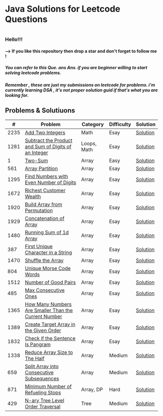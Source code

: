 <h1>Java Solutions for Leetcode Questions<h1>   
<h3>Hello!!!</h3>

<h4> --> If you like this repository then drop a star and don't forget to follow me ! </h4>
<h5> You can refer to this Que. ans Ans. if you are beginner willing to start solving leetcode problems. </h5>
<h5>Remember , these are just my submissions on leetcode for problems. i'm currently learning DSA , it's not proper solution guid if that's what you are looking for.</h5>
   
   <h2>Problems & Solutiuons</h2> 

| # | Problem | Category | Difficulty | Solution |
| --- | --- | --- | --- | --- |
|2235|[Add Two Integers](https://leetcode.com/problems/add-two-integers/)|Math|Esay|[Solution](https://github.com/SahilRathod17/Leetcode_Java/blob/main/Esay/2235_%20Add%20Two%20Integers.java)|
|1281|[Subtract the Product and Sum of Digits of an Integer](https://leetcode.com/problems/subtract-the-product-and-sum-of-digits-of-an-integer/)|Loops, Math|Esay|[Solution](https://github.com/SahilRathod17/Leetcode_Java/blob/main/Esay/1281_Subtract%20the%20Product%20and%20Sum%20of%20Digits%20of%20an%20Integer.java)|
|  1 |[Two-Sum](https://leetcode.com/problems/two-sum/)|Array|Easy|[Solution](https://github.com/SahilRathod17/Leetcode_Java/blob/main/Esay/1_Two%20Sum.java)|
|561|[Array Partition](https://leetcode.com/problems/array-partition/)|Array|Esay|[Solution](https://github.com/SahilRathod17/Leetcode_Java/blob/main/Esay/561_Array%20Partition.java)|
|1295|[Find Numbers with Even Number of Digits](https://leetcode.com/problems/find-numbers-with-even-number-of-digits/)|Array|Esay|[Solution](https://github.com/SahilRathod17/Leetcode_Java/blob/main/Esay/1295_Find%20Numbers%20with%20Even%20Number%20of%20Digits.java)|
|1672|[Richest Customer Wealth](https://leetcode.com/problems/richest-customer-wealth/)|Array|Esay|[Solution](https://github.com/SahilRathod17/Leetcode_Java/blob/main/Esay/1672_Richest%20Customer%20Wealth.java)|
|1920|[Build Array from Permutation](https://leetcode.com/problems/build-array-from-permutation/)|Array|Esay|[Solution](https://github.com/SahilRathod17/Leetcode_Java/blob/main/Esay/1920_Build%20Array%20from%20Permutation.java)|
|1929|[Concatenation of Array](https://leetcode.com/problems/concatenation-of-array/)|Array|Esay|[Solution](https://github.com/SahilRathod17/Leetcode_Java/blob/main/Esay/1929_Concatenation%20of%20Array.java)|
|1480|[Running Sum of 1d Array](https://leetcode.com/problems/running-sum-of-1d-array/)|Array|Esay|[Solution](https://github.com/SahilRathod17/Leetcode_Java/blob/main/Esay/1480_Running%20Sum%20of%201d%20Array.java)|
|387|[First Unique Character in a String](https://leetcode.com/problems/first-unique-character-in-a-string/)|Array|Esay|[Solution](https://github.com/SahilRathod17/Leetcode_Java/blob/main/Esay/387_First%20Unique%20Character%20in%20a%20String.java)|
|1470|[Shuffle the Array](https://leetcode.com/problems/shuffle-the-array/)|Array|Esay|[Solution](https://github.com/SahilRathod17/Leetcode_Java/blob/main/Esay/1470_Shuffle%20the%20Array.java)|
|804|[Unique Morse Code Words](https://leetcode.com/problems/unique-morse-code-words/)|Array|Esay|[Solution](https://github.com/SahilRathod17/Leetcode_Java/blob/main/Esay/804_Unique%20Morse%20Code%20Words.java)|
|1512|[Number of Good Pairs](https://leetcode.com/problems/number-of-good-pairs/)|Array|Esay|[Solution](https://github.com/SahilRathod17/Leetcode_Java/blob/main/Esay/1512_Number%20of%20Good%20Pairs.java)|
|485|[Max Consecutive Ones](https://leetcode.com/problems/max-consecutive-ones/)|Array|Esay|[Solution](https://github.com/SahilRathod17/Leetcode_Java/blob/main/Esay/485_Max%20Consecutive%20Ones.java)|
|1365|[How Many Numbers Are Smaller Than the Current Number](https://leetcode.com/problems/how-many-numbers-are-smaller-than-the-current-number/)|Array|Esay|[Solution](https://github.com/SahilRathod17/Leetcode_Java/blob/main/Esay/1365_How%20Many%20Numbers%20Are%20Smaller%20Than%20the%20Current%20Number.java)|
|1389|[Create Target Array in the Given Order](https://leetcode.com/problems/create-target-array-in-the-given-order/)|Array|Esay|[Solution](https://github.com/SahilRathod17/Leetcode_Java/blob/main/Esay/1389_Create%20Target%20Array%20in%20the%20Given%20Order.java)|
|1832|[Check if the Sentence Is Pangram](https://leetcode.com/problems/check-if-the-sentence-is-pangram/)|Array|Esay|[Solution](https://github.com/SahilRathod17/Leetcode_Java/blob/main/Esay/1832_Check%20if%20the%20Sentence%20Is%20Pangram.java)|
|1338|[Reduce Array Size to The Half](https://leetcode.com/problems/reduce-array-size-to-the-half/)|Array|Medium|[Solution](https://github.com/SahilRathod17/Leetcode_Java/blob/main/Medium/1338_Reduce%20Array%20Size%20to%20The%20Half.java)|
|659|[Split Array into Consecutive Subsequences](https://leetcode.com/problems/split-array-into-consecutive-subsequences/)|Array|Medium|[Solution](https://github.com/SahilRathod17/Leetcode_Java/blob/main/Medium/659_Split%20Array%20into%20Consecutive%20Subsequences.java)
|871|[Minimum Number of Refueling Stops](https://leetcode.com/problems/minimum-number-of-refueling-stops/)|Array, DP|Hard|[Solution](https://github.com/SahilRathod17/Leetcode_Java/blob/main/Hard/871_Minimum%20Number%20of%20Refueling%20Stops.java)
|429|[N-ary Tree Level Order Traversal](https://leetcode.com/problems/n-ary-tree-level-order-traversal/)|Tree|Medium|[Solution](https://github.com/SahilRathod17/Leetcode_Java/blob/main/Medium/429_N-ary%20Tree%20Level%20Order%20Traversal.java)|

